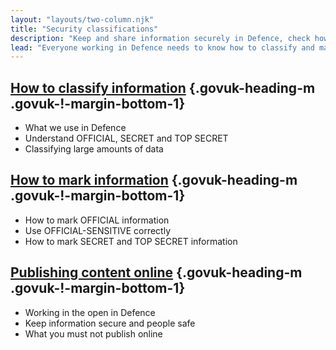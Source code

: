 ```yaml
---
layout: "layouts/two-column.njk"
title: "Security classifications"
description: "Keep and share information securely in Defence, check how to use security classifications and mark information."
lead: "Everyone working in Defence needs to know how to classify and mark information correctly."
---
```


## [How to classify information](/security-classifications/how-to-classify-information/) {.govuk-heading-m .govuk-!-margin-bottom-1}

- What we use in Defence
- Understand OFFICIAL, SECRET and TOP SECRET
- Classifying large amounts of data

## [How to mark information](/security-classifications/how-to-mark-information/) {.govuk-heading-m .govuk-!-margin-bottom-1}

- How to mark OFFICIAL information
- Use OFFICIAL-SENSITIVE correctly
- How to mark SECRET and TOP SECRET information

## [Publishing content online](/content/publishing-content-online/) {.govuk-heading-m .govuk-!-margin-bottom-1}

- Working in the open in Defence
- Keep information secure and people safe
- What you must not publish online

<!-- 
### Publishing information online

If your service needs to share OFFICIAL information online, [check what you can and cannot publish](/content/publishing-content-online/). -->

